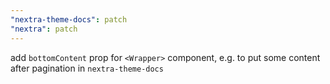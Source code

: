 ```yaml
---
"nextra-theme-docs": patch
"nextra": patch
---
```


add `bottomContent` prop for `<Wrapper>` component, e.g. to put some content after pagination in `nextra-theme-docs`
